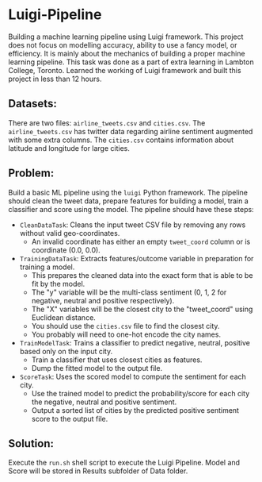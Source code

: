 # Luigi-Pipeline
Building a machine learning pipeline using Luigi framework. This project does not focus on modelling accuracy, ability to use a fancy model, or efficiency.  It is mainly about the mechanics of building a proper machine learning pipeline. This task was done as a part of extra learning in Lambton College, Toronto. Learned the working of Luigi framework and built this project in less than 12 hours. 

## Datasets: 
There are two files: `airline_tweets.csv` and `cities.csv`.
The `airline_tweets.csv` has twitter data regarding airline sentiment augmented with some extra columns.
The `cities.csv` contains information about latitude and longitude for large cities.

## Problem:

Build a basic ML pipeline using the `luigi` Python framework.  The pipeline
should clean the tweet data, prepare features for building a model, train a
classifier and score using the model.  The pipeline should have these steps:

 * `CleanDataTask`: Cleans the input tweet CSV file by removing any rows without valid geo-coordinates.
    * An invalid coordinate has either an empty `tweet_coord` column or is coordinate (0.0, 0.0).
 * `TrainingDataTask`: Extracts features/outcome variable in preparation for training a model.
    * This prepares the cleaned data into the exact form that is able to be fit by the model.
    * The "y" variable will be the multi-class sentiment (0, 1, 2 for negative, neutral and positive respectively).
    * The "X" variables will be the closest city to the "tweet_coord" using Euclidean distance.
    * You should use the `cities.csv` file to find the closest city.
    * You probably will need to one-hot encode the city names.
 * `TrainModelTask`: Trains a classifier to predict negative, neutral, positive based only on the input city.
    * Train a classifier that uses closest cities as features.
    * Dump the fitted model to the output file.
 * `ScoreTask`: Uses the scored model to compute the sentiment for each city.
    * Use the trained model to predict the probability/score for each city the
      negative, neutral and positive sentiment.
    * Output a sorted list of cities by the predicted positive sentiment score to the output file.

## Solution:

Execute the `run.sh` shell script to execute the Luigi Pipeline. Model and Score will be stored in Results subfolder of Data folder.
